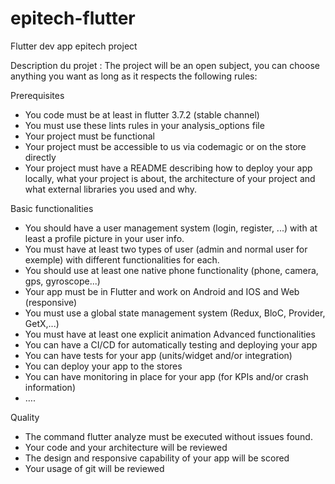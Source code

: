 # epitech-flutter
Flutter dev app epitech project

Description du projet : The project will be an open subject, you can choose anything you want as long as it respects the following rules:

Prerequisites
- You code must be at least in flutter 3.7.2 (stable channel)
- You must use these lints rules in your analysis_options file
- Your project must be functional
- Your project must be accessible to us via codemagic or on the store directly
- Your project must have a README describing how to deploy your app locally, what your
project is about, the architecture of your project and what external libraries you used and
why.

Basic functionalities
- You should have a user management system (login, register, ...) with at least a profile
picture in your user info.
- You must have at least two types of user (admin and normal user for exemple) with
different functionalities for each.
- You should use at least one native phone functionality (phone, camera, gps, gyroscope...)
- Your app must be in Flutter and work on Android and IOS and Web (responsive)
- You must use a global state management system (Redux, BloC, Provider, GetX,...)
- You must have at least one explicit animation
Advanced functionalities
- You can have a CI/CD for automatically testing and deploying your app
- You can have tests for your app (units/widget and/or integration)
- You can deploy your app to the stores
- You can have monitoring in place for your app (for KPIs and/or crash information)
- ….

Quality
- The command flutter analyze must be executed without issues found.
- Your code and your architecture will be reviewed
- The design and responsive capability of your app will be scored
- Your usage of git will be reviewed
